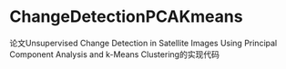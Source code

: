 # ChangeDetectionPCAKmeans
论文Unsupervised Change Detection in Satellite Images Using Principal Component Analysis and k-Means Clustering的实现代码
